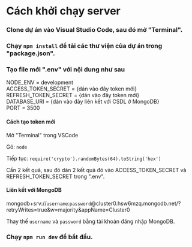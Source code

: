 # Cách khởi chạy server

### Clone dự án vào Visual Studio Code, sau đó mở "Terminal".

### Chạy `npm install` để tải các thư viện của dự án trong "package.json".

### Tạo file mới ".env" với nội dung như sau

NODE_ENV = development\
ACCESS_TOKEN_SECRET = {dán vào đây token mới}\
REFRESH_TOKEN_SECRET = {dán vào đây token mới}\
DATABASE_URI = {dán vào đây liên kết với CSDL ở MongoDB}\
PORT = 3500

#### Cách tạo token mới

Mở "Terminal" trong VSCode

Gõ: `node`

Tiếp tục: `require('crypto').randomBytes(64).toString('hex')`

Cần 2 kết quả, sau đó dán 2 kết quả đó vào ACCESS_TOKEN_SECRET và REFRESH_TOKEN_SECRET trong ".env".

#### Liên kết với MongoDB 
mongodb+srv://`username`:`password`@cluster0.hsw6mzq.mongodb.net/?retryWrites=true&w=majority&appName=Cluster0

Thay thế `username` và `password` bằng tài khoản đăng nhập MongoDB.

### Chạy `npm run dev` để bắt đầu.
